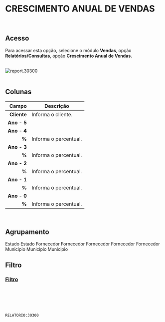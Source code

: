 # CRESCIMENTO ANUAL DE VENDAS
<br>

## Acesso
Para acessar esta opção, selecione o módulo **Vendas**, opção **Relatórios/Consultas**, opção **Crescimento Anual de Vendas**.
<br>
<br>

![report.30300](https://raw.githubusercontent.com/netforcews/docs-siscom/master/relatorios/imagens/report.30300.png)
<br>
<br>

## Colunas
Campo | Descrição
--:|---
**Cliente** | Informa o cliente.
**Ano - 5** | 
**Ano - 4** | 
**%** | Informa o percentual.
**Ano - 3** | 
**%** | Informa o percentual.
**Ano - 2** | 
**%** | Informa o percentual.
**Ano - 1** | 
**%** | Informa o percentual.
**Ano - 0** | 
**%** | Informa o percentual.
<br>

## Agrupamento
Estado
Estado
Fornecedor
Fornecedor
Fornecedor
Fornecedor
Fornecedor
Municipio
Municipio
Municipio
<br>

## Filtro
### [Filtro](/geral/rel-filtro-crescimento-venda.md)
<br>
<br>
<br>
<br>

```RELATORIO:30300```
